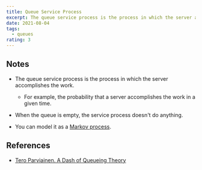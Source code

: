 ```yaml
---
title: Queue Service Process
excerpt: The queue service process is the process in which the server accomplishes the work.
date: 2021-08-04
tags:
  - queues
rating: 3
---
```


## Notes

- The queue service process is the process in which the server accomplishes the work.

  - For example, the probability that a server accomplishes the work in a given time.

- When the queue is empty, the service process doesn't do anything.

- You can model it as a [Markov process](/zettel/markov-process).

## References

- [Tero Parviainen. A Dash of Queueing Theory](https://teropa.info/blog/2016/04/02/a-dash-of-queueing-theory.html)
